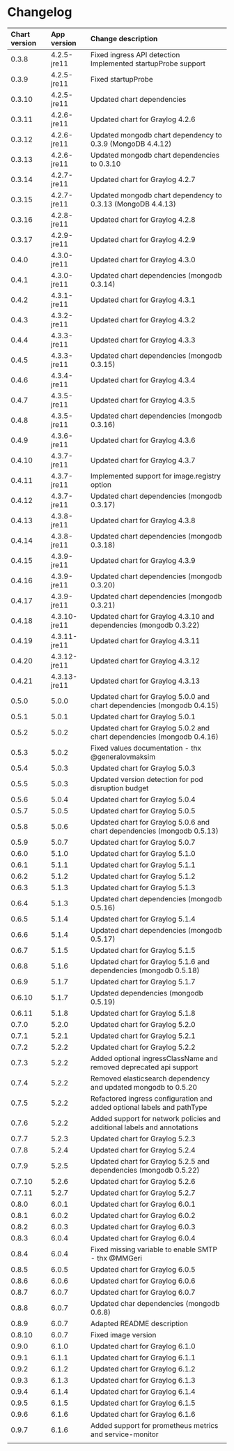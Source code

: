 # Changelog

| Chart version | App version | Change description |
| :------------ | :---------- | :----------------- |
| 0.3.8 | 4.2.5-jre11 | Fixed ingress API detection<br>Implemented startupProbe support |
| 0.3.9 | 4.2.5-jre11 | Fixed startupProbe |
| 0.3.10 | 4.2.5-jre11 | Updated chart dependencies |
| 0.3.11 | 4.2.6-jre11 | Updated chart for Graylog 4.2.6 |
| 0.3.12 | 4.2.6-jre11 | Updated mongodb chart dependency to 0.3.9 (MongoDB 4.4.12) |
| 0.3.13 | 4.2.6-jre11 | Updated mongodb chart dependencies to 0.3.10 |
| 0.3.14 | 4.2.7-jre11 | Updated chart for Graylog 4.2.7 |
| 0.3.15 | 4.2.7-jre11 | Updated mongodb chart dependency to 0.3.13 (MongoDB 4.4.13) |
| 0.3.16 | 4.2.8-jre11 | Updated chart for Graylog 4.2.8 |
| 0.3.17 | 4.2.9-jre11 | Updated chart for Graylog 4.2.9 |
| 0.4.0 | 4.3.0-jre11 | Updated chart for Graylog 4.3.0 |
| 0.4.1 | 4.3.0-jre11 | Updated chart dependencies (mongodb 0.3.14) |
| 0.4.2 | 4.3.1-jre11 | Updated chart for Graylog 4.3.1 |
| 0.4.3 | 4.3.2-jre11 | Updated chart for Graylog 4.3.2 |
| 0.4.4 | 4.3.3-jre11 | Updated chart for Graylog 4.3.3 |
| 0.4.5 | 4.3.3-jre11 | Updated chart dependencies (mongodb 0.3.15) |
| 0.4.6 | 4.3.4-jre11 | Updated chart for Graylog 4.3.4 |
| 0.4.7 | 4.3.5-jre11 | Updated chart for Graylog 4.3.5 |
| 0.4.8 | 4.3.5-jre11 | Updated chart dependencies (mongodb 0.3.16) |
| 0.4.9 | 4.3.6-jre11 | Updated chart for Graylog 4.3.6 |
| 0.4.10 | 4.3.7-jre11 | Updated chart for Graylog 4.3.7 |
| 0.4.11 | 4.3.7-jre11 | Implemented support for image.registry option |
| 0.4.12 | 4.3.7-jre11 | Updated chart dependencies (mongodb 0.3.17) |
| 0.4.13 | 4.3.8-jre11 | Updated chart for Graylog 4.3.8 |
| 0.4.14 | 4.3.8-jre11 | Updated chart dependencies (mongodb 0.3.18) |
| 0.4.15 | 4.3.9-jre11 | Updated chart for Graylog 4.3.9 |
| 0.4.16 | 4.3.9-jre11 | Updated chart dependencies (mongodb 0.3.20) |
| 0.4.17 | 4.3.9-jre11 | Updated chart dependencies (mongodb 0.3.21) |
| 0.4.18 | 4.3.10-jre11 | Updated chart for Graylog 4.3.10 and dependencies (mongodb 0.3.22) |
| 0.4.19 | 4.3.11-jre11 | Updated chart for Graylog 4.3.11 |
| 0.4.20 | 4.3.12-jre11 | Updated chart for Graylog 4.3.12 |
| 0.4.21 | 4.3.13-jre11 | Updated chart for Graylog 4.3.13 |
| 0.5.0 | 5.0.0 | Updated chart for Graylog 5.0.0 and chart dependencies (mongodb 0.4.15) |
| 0.5.1 | 5.0.1 | Updated chart for Graylog 5.0.1 |
| 0.5.2 | 5.0.2 | Updated chart for Graylog 5.0.2 and chart dependencies (mongodb 0.4.16) |
| 0.5.3 | 5.0.2 | Fixed values documentation - thx @generalovmaksim |
| 0.5.4 | 5.0.3 | Updated chart for Graylog 5.0.3 |
| 0.5.5 | 5.0.3 | Updated version detection for pod disruption budget |
| 0.5.6 | 5.0.4 | Updated chart for Graylog 5.0.4 |
| 0.5.7 | 5.0.5 | Updated chart for Graylog 5.0.5 |
| 0.5.8 | 5.0.6 | Updated chart for Graylog 5.0.6 and chart dependencies (mongodb 0.5.13) |
| 0.5.9 | 5.0.7 | Updated chart for Graylog 5.0.7 |
| 0.6.0 | 5.1.0 | Updated chart for Graylog 5.1.0 |
| 0.6.1 | 5.1.1 | Updated chart for Graylog 5.1.1 |
| 0.6.2 | 5.1.2 | Updated chart for Graylog 5.1.2 |
| 0.6.3 | 5.1.3 | Updated chart for Graylog 5.1.3 |
| 0.6.4 | 5.1.3 | Updated chart dependencies (mongodb 0.5.16) |
| 0.6.5 | 5.1.4 | Updated chart for Graylog 5.1.4 |
| 0.6.6 | 5.1.4 | Updated chart dependencies (mongodb 0.5.17) |
| 0.6.7 | 5.1.5 | Updated chart for Graylog 5.1.5 |
| 0.6.8 | 5.1.6 | Updated chart for Graylog 5.1.6 and dependencies (mongodb 0.5.18) |
| 0.6.9 | 5.1.7 | Updated chart for Graylog 5.1.7 |
| 0.6.10 | 5.1.7 | Updated dependencies (mongodb 0.5.19) |
| 0.6.11 | 5.1.8 | Updated chart for Graylog 5.1.8 |
| 0.7.0 | 5.2.0 | Updated chart for Graylog 5.2.0 |
| 0.7.1 | 5.2.1 | Updated chart for Graylog 5.2.1 |
| 0.7.2 | 5.2.2 | Updated chart for Graylog 5.2.2 |
| 0.7.3 | 5.2.2 | Added optional ingressClassName and removed deprecated api support |
| 0.7.4 | 5.2.2 | Removed elasticsearch dependency and updated mongodb to 0.5.20 |
| 0.7.5 | 5.2.2 | Refactored ingress configuration and added optional labels and pathType  |
| 0.7.6 | 5.2.2 | Added support for network policies and additional labels and annotations |
| 0.7.7 | 5.2.3 | Updated chart for Graylog 5.2.3 |
| 0.7.8 | 5.2.4 | Updated chart for Graylog 5.2.4 |
| 0.7.9 | 5.2.5 | Updated chart for Graylog 5.2.5 and dependencies (mongodb 0.5.22) |
| 0.7.10 | 5.2.6 | Updated chart for Graylog 5.2.6 |
| 0.7.11 | 5.2.7 | Updated chart for Graylog 5.2.7 |
| 0.8.0 | 6.0.1 | Updated chart for Graylog 6.0.1 |
| 0.8.1 | 6.0.2 | Updated chart for Graylog 6.0.2 |
| 0.8.2 | 6.0.3 | Updated chart for Graylog 6.0.3 |
| 0.8.3 | 6.0.4 | Updated chart for Graylog 6.0.4 |
| 0.8.4 | 6.0.4 | Fixed missing variable to enable SMTP - thx @MMGeri |
| 0.8.5 | 6.0.5 | Updated chart for Graylog 6.0.5 |
| 0.8.6 | 6.0.6 | Updated chart for Graylog 6.0.6 |
| 0.8.7 | 6.0.7 | Updated chart for Graylog 6.0.7 |
| 0.8.8 | 6.0.7 | Updated char dependencies (mongodb 0.6.8) |
| 0.8.9 | 6.0.7 | Adapted README description |
| 0.8.10 | 6.0.7 | Fixed image version |
| 0.9.0 | 6.1.0 | Updated chart for Graylog 6.1.0 |
| 0.9.1 | 6.1.1 | Updated chart for Graylog 6.1.1 |
| 0.9.2 | 6.1.2 | Updated chart for Graylog 6.1.2 |
| 0.9.3 | 6.1.3 | Updated chart for Graylog 6.1.3 |
| 0.9.4 | 6.1.4 | Updated chart for Graylog 6.1.4 |
| 0.9.5 | 6.1.5 | Updated chart for Graylog 6.1.5 |
| 0.9.6 | 6.1.6 | Updated chart for Graylog 6.1.6 |
| 0.9.7 | 6.1.6 | Added support for prometheus metrics and service-monitor |
| | | |

